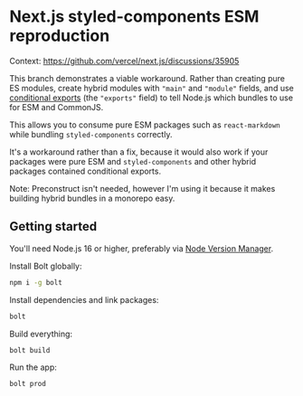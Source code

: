 # Next.js styled-components ESM reproduction

Context: https://github.com/vercel/next.js/discussions/35905

This branch demonstrates a viable workaround. Rather than creating pure ES modules, create hybrid modules with `"main"`
and `"module"` fields, and use [conditional exports](https://nodejs.org/docs/latest-v16.x/api/packages.html#packages_conditional_exports)
(the `"exports"` field) to tell Node.js which bundles to use for ESM and CommonJS.

This allows you to consume pure ESM packages such as `react-markdown` while bundling `styled-components` correctly.

It's a workaround rather than a fix, because it would also work if your packages were pure ESM and `styled-components`
and other hybrid packages contained conditional exports.

Note: Preconstruct isn't needed, however I'm using it because it makes building hybrid bundles in a monorepo easy.

## Getting started

You'll need Node.js 16 or higher, preferably via [Node Version Manager](https://github.com/nvm-sh/nvm).

Install Bolt globally:

```sh
npm i -g bolt
```

Install dependencies and link packages:

```sh
bolt
```

Build everything:

```sh
bolt build
```

Run the app:

```sh
bolt prod
```
